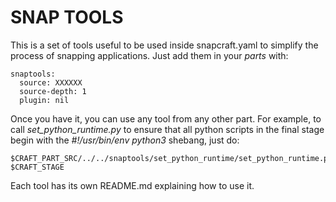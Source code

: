 # SNAP TOOLS

This is a set of tools useful to be used inside snapcraft.yaml to
simplify the process of snapping applications. Just add them in your
*parts* with:

    snaptools:
      source: XXXXXX
      source-depth: 1
      plugin: nil

Once you have it, you can use any tool from any other part. For example,
to call *set_python_runtime.py* to ensure that all python scripts in the
final stage begin with the *#!/usr/bin/env python3* shebang, just do:

    $CRAFT_PART_SRC/../../snaptools/set_python_runtime/set_python_runtime.py $CRAFT_STAGE

Each tool has its own README.md explaining how to use it.
